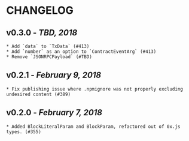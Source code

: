 # CHANGELOG

## v0.3.0 - _TBD, 2018_

    * Add `data` to `TxData` (#413)
    * Add `number` as an option to `ContractEventArg` (#413)
    * Remove `JSONRPCPayload` (#TBD)

## v0.2.1 - _February 9, 2018_

    * Fix publishing issue where .npmignore was not properly excluding undesired content (#389)

## v0.2.0 - _February 7, 2018_

    * Added BlockLiteralParam and BlockParam, refactored out of 0x.js types. (#355)
